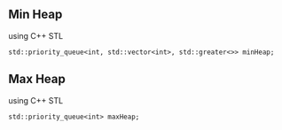 

## Min Heap

using C++ STL
```
std::priority_queue<int, std::vector<int>, std::greater<>> minHeap;
```

## Max Heap

using C++ STL
```
std::priority_queue<int> maxHeap;
```
